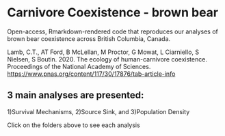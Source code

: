 # Carnivore Coexistence - brown bear

Open-access, Rmarkdown-rendered code that reproduces our analyses of brown bear coexistence across British Columbia, Canada. 

Lamb, C.T., AT Ford, B McLellan, M Proctor, G Mowat, L Ciarniello, S Nielsen, S Boutin. 2020. The ecology of human-carnivore coexistence. Proceedings of the National Academy of Sciences.
https://www.pnas.org/content/117/30/17876/tab-article-info

## 3 main analyses are presented:
1)Survival Mechanisms, 2)Source Sink, and 3)Population Density

Click on the folders above to see each analysis
